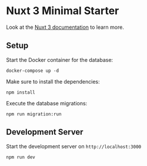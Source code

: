 # Nuxt 3 Minimal Starter
Look at the [Nuxt 3 documentation](https://nuxt.com/docs/getting-started/introduction) to learn more.

## Setup
Start the Docker container for the database:
```
docker-compose up -d
```

Make sure to install the dependencies:
```
npm install
```

Execute the database migrations:
```
npm run migration:run
```

## Development Server
Start the development server on `http://localhost:3000`
```
npm run dev
```
